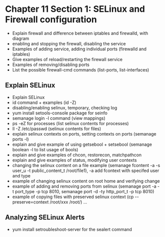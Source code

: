 # Chapter 11 Section 1: SELinux and Firewall configuration

- Explain firewall and difference between iptables and firewalld, with diagram
- enabling and stopping the firewall, disabling the service
- Examples of adding service, adding individual ports (firewalld and iptables)
- Give examples of reload/restarting the firewall service
- Examples of removing/disabling ports
- List the possible firewall-cmd commands (list-ports, list-interfaces)


## Explain SELinux

- Explain SELinux
- id command + examples (id -Z)
- disabling/enabling selinux, temporary, checking log
- yum install setools-console package for seinfo
- semanage login -l command (view mappings)
- ps -eZ for processes (list selinux contents for processes)
- ll -Z /etc/passwd (selinux contents for files)
- explain selinux contexts on ports, setting contexts on ports (semanage ports -l)
- explain and give example of using getsebool + setsebool (semanage boolean -l to list usage of bools)
- explain and give examples of chcon, restorecon, matchpathcon
- explain and give examples of status, modifying user contexts
- changing the selinux content on a file example (semanage fcontent -a -s user_u -t public_content_t /root/file1), -a add fcontext with specifed user and type
- example of changing selinux content on root home and verifying change
- example of adding and removing ports from selinux (semanage port -a -t port_type -p tcp 8010, semanage port -d  -ty http_port_t -p tcp 8010)
- example of copying files with preserved selinux context (cp --preserve=context /root/xxx /root/) ...

## Analyzing SELinux Alerts
- yum install setroubleshoot-server for the sealert command 
